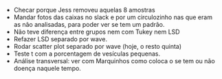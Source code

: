 - Checar porque Jess removeu aquelas 8 amostras
- Mandar fotos das caixas no slack e por um circulozinho nas que eram as não analisadas, para poder ver se tem um padrão. 
- Não teve diferença entre grupos nem com Tukey nem LSD
- Refazer LSD separado por wave.
- Rodar scatter plot separado por wave (hoje, o resto quinta)
- Teste t com a porcentagem de vesículas pequenas.
- Análise transversal: ver com Marquinhos como coloca o se tem ou não doença naquele tempo.
